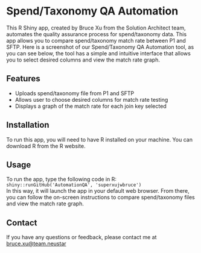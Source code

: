 # Spend/Taxonomy QA Automation
This R Shiny app, created by Bruce Xu from the Solution Architect team, automates the quality assurance process for spend/taxonomy data. This app allows you to compare spend/taxonomy match rate between P1 and SFTP. Here is a screenshot of our Spend/Taxonomy QA Automation tool, as you can see below, the tool has a simple and intuitive interface that allows you to select desired columns and view the match rate graph.

## Features
- Uploads spend/taxonomy file from P1 and SFTP
- Allows user to choose desired columns for match rate testing
- Displays a graph of the match rate for each join key selected

## Installation
To run this app, you will need to have R installed on your machine. You can download R from the R website. 

## Usage
To run the app, type the following code in R: `shiny::runGitHub('AutomationQA', 'superxujwbruce')`<br>
In this way, it will launch the app in your default web browser. From there, you can follow the on-screen instructions to compare spend/taxonomy files and view the match rate graph.


## Contact
If you have any questions or feedback, please contact me at bruce.xu@team.neustar
